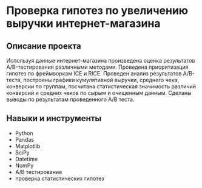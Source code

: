 # Проверка гипотез по увеличению выручки интернет-магазина

## Описание проекта 
Используя данные интернет-магазина произведена оценка результатов A/B-тестирования различными методами. Проведена приоритизация гипотез по фреймворкам ICE и RICE. Проведен анализ результатов A/B-теста, построены графики кумулятивной выручки, среднего чека, конверсии по группам, посчитана статистическая значимость различий конверсий
и средних чеков по сырым и очищенным данным. Сделаны выводы по результатам проведенного А/В теста.

## Навыки и инструменты

- Python
- Pandas
- Matplotlib
- SciPy
- Datetime
- NumPy
- А/В тестирование
- проверка статистических гипотез
